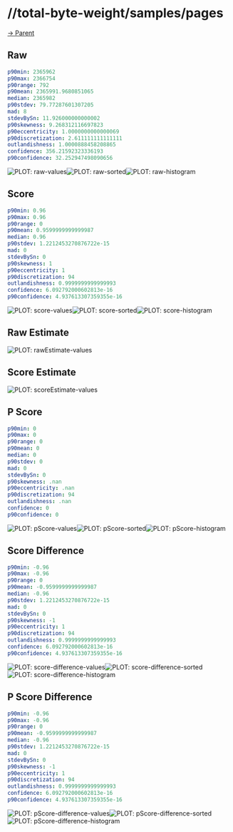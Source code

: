 
# //total-byte-weight/samples/pages

[→ Parent](../..)


## Raw


```yaml
p90min: 2365962
p90max: 2366754
p90range: 792
p90mean: 2365991.9680851065
median: 2365982
p90stdev: 79.77287601307205
mad: 8
stdevBySn: 11.926000000000002
p90skewness: 9.268312116697823
p90eccentricity: 1.0000000000000069
p90discretization: 2.611111111111111
outlandishness: 1.0000888458208865
confidence: 356.21592323336193
p90confidence: 32.252947498090656

```

![PLOT: raw-values](./raw/values.svg)![PLOT: raw-sorted](./raw/sorted.svg)![PLOT: raw-histogram](./raw/histogram.svg)
## Score


```yaml
p90min: 0.96
p90max: 0.96
p90range: 0
p90mean: 0.9599999999999987
median: 0.96
p90stdev: 1.2212453270876722e-15
mad: 0
stdevBySn: 0
p90skewness: 1
p90eccentricity: 1
p90discretization: 94
outlandishness: 0.9999999999999993
confidence: 6.092792000602813e-16
p90confidence: 4.937613307359355e-16

```

![PLOT: score-values](./score/values.svg)![PLOT: score-sorted](./score/sorted.svg)![PLOT: score-histogram](./score/histogram.svg)
## Raw Estimate

![PLOT: rawEstimate-values](./rawEstimate/values.svg)
## Score Estimate

![PLOT: scoreEstimate-values](./scoreEstimate/values.svg)
## P Score


```yaml
p90min: 0
p90max: 0
p90range: 0
p90mean: 0
median: 0
p90stdev: 0
mad: 0
stdevBySn: 0
p90skewness: .nan
p90eccentricity: .nan
p90discretization: 94
outlandishness: .nan
confidence: 0
p90confidence: 0

```

![PLOT: pScore-values](./pScore/values.svg)![PLOT: pScore-sorted](./pScore/sorted.svg)![PLOT: pScore-histogram](./pScore/histogram.svg)
## Score Difference


```yaml
p90min: -0.96
p90max: -0.96
p90range: 0
p90mean: -0.9599999999999987
median: -0.96
p90stdev: 1.2212453270876722e-15
mad: 0
stdevBySn: 0
p90skewness: -1
p90eccentricity: 1
p90discretization: 94
outlandishness: 0.9999999999999993
confidence: 6.092792000602813e-16
p90confidence: 4.937613307359355e-16

```

![PLOT: score-difference-values](./score-difference/values.svg)![PLOT: score-difference-sorted](./score-difference/sorted.svg)![PLOT: score-difference-histogram](./score-difference/histogram.svg)
## P Score Difference


```yaml
p90min: -0.96
p90max: -0.96
p90range: 0
p90mean: -0.9599999999999987
median: -0.96
p90stdev: 1.2212453270876722e-15
mad: 0
stdevBySn: 0
p90skewness: -1
p90eccentricity: 1
p90discretization: 94
outlandishness: 0.9999999999999993
confidence: 6.092792000602813e-16
p90confidence: 4.937613307359355e-16

```

![PLOT: pScore-difference-values](./pScore-difference/values.svg)![PLOT: pScore-difference-sorted](./pScore-difference/sorted.svg)![PLOT: pScore-difference-histogram](./pScore-difference/histogram.svg)